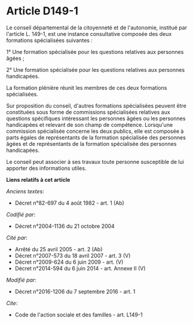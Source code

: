 # Article D149-1

Le conseil départemental de la citoyenneté et de l'autonomie, institué par l'article L. 149-1, est une instance consultative
composée des deux formations spécialisées suivantes : 

1° Une formation spécialisée pour les questions relatives aux personnes âgées ; 

2° Une formation spécialisée pour les questions relatives aux personnes handicapées. 

La formation plénière réunit les membres de ces deux formations spécialisées. 

Sur proposition du conseil, d'autres formations spécialisées peuvent être constituées sous forme de commissions spécialisées
relatives aux questions spécifiques intéressant les personnes âgées ou les personnes handicapées et relevant de son champ de
compétence. Lorsqu'une commission spécialisée concerne les deux publics, elle est composée à parts égales de représentants de
la formation spécialisée des personnes âgées et de représentants de la formation spécialisée des personnes handicapées. 

Le conseil peut associer à ses travaux toute personne susceptible de lui apporter des informations utiles.

**Liens relatifs à cet article**

_Anciens textes_:

  - Décret n°82-697 du 4 août 1982 - art. 1 (Ab)

_Codifié par_:

  - Décret n°2004-1136 du 21 octobre 2004

_Cité par_:

  - Arrêté du 25 avril 2005 - art. 2 (Ab)
  - Décret n°2007-573 du 18 avril 2007 - art. 3 (V)
  - Décret n°2009-624 du 6 juin 2009 - art. (V)
  - Décret n°2014-594 du 6 juin 2014 - art. Annexe II (V)

_Modifié par_:

  - Décret n°2016-1206 du 7 septembre 2016 - art. 1

_Cite_:

  - Code de l'action sociale et des familles - art. L149-1
